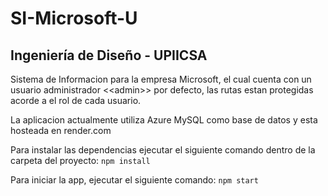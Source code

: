 # SI-Microsoft-U
## Ingeniería de Diseño - UPIICSA

Sistema de Informacion para la empresa Microsoft, el cual cuenta con un usuario administrador \<\<admin\>\> por defecto, las rutas estan protegidas acorde a el rol de cada usuario.

  La aplicacion actualmente utiliza Azure MySQL como base de datos y esta hosteada en render.com

  Para instalar las dependencias ejecutar el siguiente comando dentro de la carpeta del proyecto:
  `npm install`

  Para iniciar la app, ejecutar el siguiente comando:
  `npm start`
